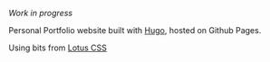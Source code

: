 _Work in progress_

Personal Portfolio website built with [Hugo](https://gohugo.io/), hosted on Github Pages.

Using bits from [Lotus CSS](https://gohugo.io/)
